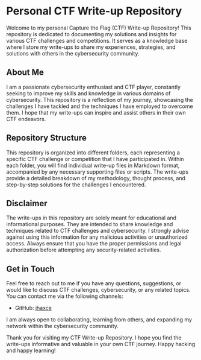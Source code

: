 # Personal CTF Write-up Repository

Welcome to my personal Capture the Flag (CTF) Write-up Repository! This repository is dedicated to documenting my solutions and insights for various CTF challenges and competitions. It serves as a knowledge base where I store my write-ups to share my experiences, strategies, and solutions with others in the cybersecurity community.

## About Me

I am a passionate cybersecurity enthusiast and CTF player, constantly seeking to improve my skills and knowledge in various domains of cybersecurity. This repository is a reflection of my journey, showcasing the challenges I have tackled and the techniques I have employed to overcome them. I hope that my write-ups can inspire and assist others in their own CTF endeavors.

## Repository Structure

This repository is organized into different folders, each representing a specific CTF challenge or competition that I have participated in. Within each folder, you will find individual write-up files in Markdown format, accompanied by any necessary supporting files or scripts. The write-ups provide a detailed breakdown of my methodology, thought process, and step-by-step solutions for the challenges I encountered.

## Disclaimer

The write-ups in this repository are solely meant for educational and informational purposes. They are intended to share knowledge and techniques related to CTF challenges and cybersecurity. I strongly advise against using this information for any malicious activities or unauthorized access. Always ensure that you have the proper permissions and legal authorization before attempting any security-related activities.

## Get in Touch

Feel free to reach out to me if you have any questions, suggestions, or would like to discuss CTF challenges, cybersecurity, or any related topics. You can contact me via the following channels:

- GitHub: [jhaxce](https://github.com/jhaxce/)

I am always open to collaborating, learning from others, and expanding my network within the cybersecurity community.

Thank you for visiting my CTF Write-up Repository. I hope you find the write-ups informative and valuable in your own CTF journey. Happy hacking and happy learning!
